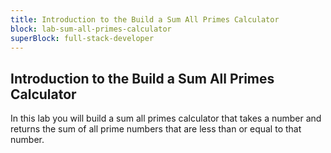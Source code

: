 ```yaml
---
title: Introduction to the Build a Sum All Primes Calculator
block: lab-sum-all-primes-calculator
superBlock: full-stack-developer
---
```


## Introduction to the Build a Sum All Primes Calculator

In this lab you will build a sum all primes calculator that takes a number and returns the sum of all prime numbers that are less than or equal to that number.
